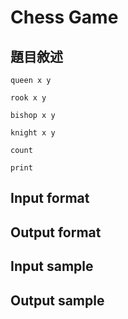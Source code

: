 # Chess Game
## 題目敘述

`queen x y`

`rook x y`

`bishop x y`

`knight x y`

`count`

`print`

## Input format

## Output format

## Input sample

## Output sample


